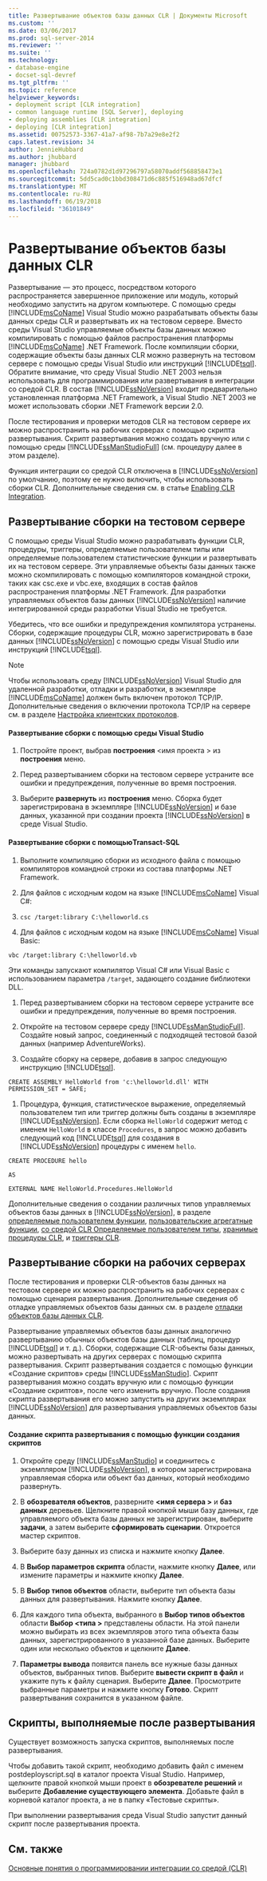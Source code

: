 ```yaml
---
title: Развертывание объектов базы данных CLR | Документы Microsoft
ms.custom: ''
ms.date: 03/06/2017
ms.prod: sql-server-2014
ms.reviewer: ''
ms.suite: ''
ms.technology:
- database-engine
- docset-sql-devref
ms.tgt_pltfrm: ''
ms.topic: reference
helpviewer_keywords:
- deployment script [CLR integration]
- common language runtime [SQL Server], deploying
- deploying assemblies [CLR integration]
- deploying [CLR integration]
ms.assetid: 00752573-3367-41a7-af98-7b7a29e8e2f2
caps.latest.revision: 34
author: JennieHubbard
ms.author: jhubbard
manager: jhubbard
ms.openlocfilehash: 724a0782d1d97296797a58070addf568858473e1
ms.sourcegitcommit: 5dd5cad0c1bbd308471d6c885f516948ad67dfcf
ms.translationtype: MT
ms.contentlocale: ru-RU
ms.lasthandoff: 06/19/2018
ms.locfileid: "36101849"
---
```

# <a name="deploying-clr-database-objects"></a>Развертывание объектов базы данных CLR
  Развертывание — это процесс, посредством которого распространяется завершенное приложение или модуль, который необходимо запустить на другом компьютере. С помощью среды [!INCLUDE[msCoName](../../../includes/msconame-md.md)] Visual Studio можно разрабатывать объекты базы данных среды CLR и развертывать их на тестовом сервере. Вместо среды Visual Studio управляемые объекты базы данных можно компилировать с помощью файлов распространения платформы [!INCLUDE[msCoName](../../../includes/msconame-md.md)] .NET Framework. После компиляции сборки, содержащие объекты базы данных CLR можно развернуть на тестовом сервере с помощью среды Visual Studio или инструкций [!INCLUDE[tsql](../../../includes/tsql-md.md)]. Обратите внимание, что среду Visual Studio .NET 2003 нельзя использовать для программирования или развертывания в интеграции со средой CLR. В состав [!INCLUDE[ssNoVersion](../../../includes/ssnoversion-md.md)] входит предварительно установленная платформа .NET Framework, а Visual Studio .NET 2003 не может использовать сборки .NET Framework версии 2.0.  
  
 После тестирования и проверки методов CLR на тестовом сервере их можно распространить на рабочих серверах с помощью скрипта развертывания. Скрипт развертывания можно создать вручную или с помощью среды [!INCLUDE[ssManStudioFull](../../../includes/ssmanstudiofull-md.md)] (см. процедуру далее в этом разделе).  
  
 Функция интеграции со средой CLR отключена в [!INCLUDE[ssNoVersion](../../../includes/ssnoversion-md.md)] по умолчанию, поэтому ее нужно включить, чтобы использовать сборки CLR. Дополнительные сведения см. в статье [Enabling CLR Integration](clr-integration-enabling.md).  
  
## <a name="deploying-the-assembly-to-the-test-server"></a>Развертывание сборки на тестовом сервере  
 С помощью среды Visual Studio можно разрабатывать функции CLR, процедуры, триггеры, определяемые пользователем типы или определяемые пользователем статистические функции и развертывать их на тестовом сервере. Эти управляемые объекты базы данных также можно скомпилировать с помощью компиляторов командной строки, таких как csc.exe и vbc.exe, входящих в состав файлов распространения платформы .NET Framework. Для разработки управляемых объектов базы данных [!INCLUDE[ssNoVersion](../../../includes/ssnoversion-md.md)] наличие интегрированной среды разработки Visual Studio не требуется.  
  
 Убедитесь, что все ошибки и предупреждения компилятора устранены. Сборки, содержащие процедуры CLR, можно зарегистрировать в базе данных [!INCLUDE[ssNoVersion](../../../includes/ssnoversion-md.md)] с помощью среды Visual Studio или инструкций [!INCLUDE[tsql](../../../includes/tsql-md.md)].  
  
> [!NOTE]  
>  Чтобы использовать среду [!INCLUDE[ssNoVersion](../../../includes/ssnoversion-md.md)] Visual Studio для удаленной разработки, отладки и разработки, в экземпляре [!INCLUDE[msCoName](../../../includes/msconame-md.md)] должен быть включен протокол TCP/IP. Дополнительные сведения о включении протокола TCP/IP на сервере см. в разделе [Настройка клиентских протоколов](../../database-engine/configure-windows/configure-client-protocols.md).  
  
#### <a name="to-deploy-the-assembly-using-visual-studio"></a>Развертывание сборки с помощью среды Visual Studio  
  
1.  Постройте проект, выбрав **построения** \<имя проекта > из **построения** меню.  
  
2.  Перед развертыванием сборки на тестовом сервере устраните все ошибки и предупреждения, полученные во время построения.  
  
3.  Выберите **развернуть** из **построения** меню. Сборка будет зарегистрирована в экземпляре [!INCLUDE[ssNoVersion](../../../includes/ssnoversion-md.md)] и базе данных, указанной при создании проекта [!INCLUDE[ssNoVersion](../../../includes/ssnoversion-md.md)] в среде Visual Studio.  
  
#### <a name="to-deploy-the-assembly-using-transact-sql"></a>Развертывание сборки с помощьюTransact-SQL  
  
1.  Выполните компиляцию сборки из исходного файла с помощью компиляторов командной строки из состава платформы .NET Framework.  
  
2.  Для файлов с исходным кодом на языке [!INCLUDE[msCoName](../../../includes/msconame-md.md)] Visual C#:  
  
3.  `csc /target:library C:\helloworld.cs`  
  
4.  Для файлов с исходным кодом на языке [!INCLUDE[msCoName](../../../includes/msconame-md.md)] Visual Basic:  
  
 `vbc /target:library C:\helloworld.vb`  
  
 Эти команды запускают компилятор Visual C# или Visual Basic с использованием параметра `/target`, задающего создание библиотеки DLL.  
  
1.  Перед развертыванием сборки на тестовом сервере устраните все ошибки и предупреждения, полученные во время построения.  
  
2.  Откройте на тестовом сервере среду [!INCLUDE[ssManStudioFull](../../../includes/ssmanstudiofull-md.md)]. Создайте новый запрос, соединенный с подходящей тестовой базой данных (например AdventureWorks).  
  
3.  Создайте сборку на сервере, добавив в запрос следующую инструкцию [!INCLUDE[tsql](../../../includes/tsql-md.md)].  
  
 `CREATE ASSEMBLY HelloWorld from 'c:\helloworld.dll' WITH PERMISSION_SET = SAFE;`  
  
1.  Процедура, функция, статистическое выражение, определяемый пользователем тип или триггер должны быть созданы в экземпляре [!INCLUDE[ssNoVersion](../../../includes/ssnoversion-md.md)]. Если сборка `HelloWorld` содержит метод с именем `HelloWorld` в классе `Procedures`, в запрос можно добавить следующий код [!INCLUDE[tsql](../../../includes/tsql-md.md)] для создания в [!INCLUDE[ssNoVersion](../../../includes/ssnoversion-md.md)] процедуры с именем `hello`.  
  
 `CREATE PROCEDURE hello`  
  
 `AS`  
  
 `EXTERNAL NAME HelloWorld.Procedures.HelloWorld`  
  
 Дополнительные сведения о создании различных типов управляемых объектов базы данных в [!INCLUDE[ssNoVersion](../../../includes/ssnoversion-md.md)], в разделе [определяемые пользователем функции](../clr-integration-database-objects-user-defined-functions/clr-user-defined-functions.md), [пользовательские агрегатные функции](../clr-integration-database-objects-user-defined-functions/clr-user-defined-aggregates.md), [со средой CLR Определяемые пользователем типы](../clr-integration-database-objects-user-defined-types/clr-user-defined-types.md), [хранимые процедуры CLR](../../database-engine/dev-guide/clr-stored-procedures.md), и [триггеры CLR](../../database-engine/dev-guide/clr-triggers.md).  
  
## <a name="deploying-the-assembly-to-production-servers"></a>Развертывание сборки на рабочих серверах  
 После тестирования и проверки CLR-объектов базы данных на тестовом сервере их можно распространить на рабочих серверах с помощью сценария развертывания. Дополнительные сведения об отладке управляемых объектов базы данных см. в разделе [отладки объектов базы данных CLR](debugging-clr-database-objects.md).  
  
 Развертывание управляемых объектов базы данных аналогично развертыванию обычных объектов базы данных (таблиц, процедур [!INCLUDE[tsql](../../../includes/tsql-md.md)] и т. д.). Сборки, содержащие CLR-объекты базы данных, можно развертывать на других серверах с помощью скрипта развертывания. Скрипт развертывания создается с помощью функции «Создание скриптов» среды [!INCLUDE[ssManStudio](../../../includes/ssmanstudio-md.md)]. Скрипт развертывания можно создать вручную или с помощью функции «Создание скриптов», после чего изменить вручную. После создания скрипта развертывания его можно запустить на других экземплярах [!INCLUDE[ssNoVersion](../../../includes/ssnoversion-md.md)] для развертывания управляемых объектов базы данных.  
  
#### <a name="to-generate-a-deployment-script-using-generate-scripts"></a>Создание скрипта развертывания с помощью функции создания скриптов  
  
1.  Откройте среду [!INCLUDE[ssManStudio](../../../includes/ssmanstudio-md.md)] и соединитесь с экземпляром [!INCLUDE[ssNoVersion](../../../includes/ssnoversion-md.md)], в котором зарегистрирована управляемая сборка или объект баз данных, который необходимо развернуть.  
  
2.  В **обозревателя объектов**, разверните  **\<имя сервера >** и **баз данных** деревьев. Щелкните правой кнопкой мыши базу данных, где управляемого объекта базы данных не зарегистрирован, выберите **задачи**, а затем выберите **сформировать сценарии**. Откроется мастер скриптов.  
  
3.  Выберите базу данных из списка и нажмите кнопку **Далее**.  
  
4.  В **Выбор параметров скрипта** области, нажмите кнопку **Далее**, или измените параметры и нажмите кнопку **Далее**.  
  
5.  В **Выбор типов объектов** области, выберите тип объекта базы данных для развертывания. Нажмите кнопку **Далее**.  
  
6.  Для каждого типа объекта, выбранного в **Выбор типов объектов** области **Выбор \<типа >** представлены области. На этой панели можно выбирать из всех экземпляров этого типа объекта базы данных, зарегистрированного в указанной базе данных. Выберите один или несколько объектов и щелкните **Далее**.  
  
7.  **Параметры вывода** появится панель все нужные базы данных объектов, выбранных типов. Выберите **вывести скрипт в файл** и укажите путь к файлу сценария. Выберите **Далее**. Просмотрите выбранные параметры и нажмите кнопку **Готово**. Скрипт развертывания сохранится в указанном файле.  
  
## <a name="post-deployment-scripts"></a>Скрипты, выполняемые после развертывания  
 Существует возможность запуска скриптов, выполняемых после развертывания.  
  
 Чтобы добавить такой скрипт, необходимо добавить файл с именем postdeployscript.sql в каталог проекта Visual Studio. Например, щелкните правой кнопкой мыши проект в **обозревателе решений** и выберите **Добавление существующего элемента**. Добавьте файл в корневой каталог проекта, а не в папку «Тестовые скрипты».  
  
 При выполнении развертывания среда Visual Studio запустит данный скрипт после развертывания проекта.  
  
## <a name="see-also"></a>См. также  
 [Основные понятия о программировании интеграции со средой (CLR)](common-language-runtime-clr-integration-programming-concepts.md)  
  
  